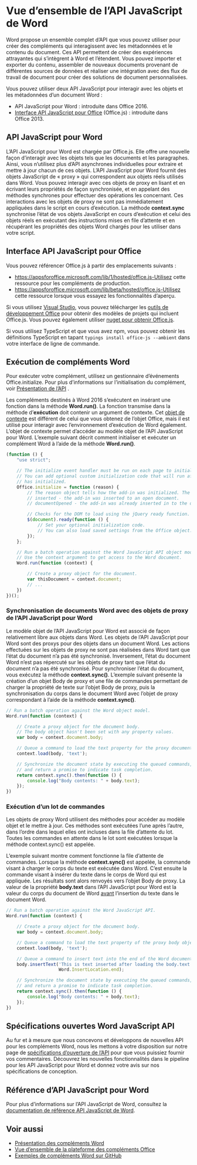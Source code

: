 # <a name="word-javascript-api-overview"></a>Vue d’ensemble de l’API JavaScript de Word

Word propose un ensemble complet d’API que vous pouvez utiliser pour créer des compléments qui interagissent avec les métadonnées et le contenu du document. Ces API permettent de créer des expériences attrayantes qui s’intègrent à Word et l’étendent. Vous pouvez importer et exporter du contenu, assembler de nouveaux documents provenant de différentes sources de données et réaliser une intégration avec des flux de travail de document pour créer des solutions de document personnalisées.

Vous pouvez utiliser deux API JavaScript pour interagir avec les objets et les métadonnées d’un document Word :

- API JavaScript pour Word : introduite dans Office 2016.
- [Interface API JavaScript pour Office](../javascript-api-for-office.md) (Office.js) : introduite dans Office 2013.

## <a name="word-javascript-api"></a>API JavaScript pour Word

L’API JavaScript pour Word est chargée par Office.js. Elle offre une nouvelle façon d’interagir avec les objets tels que les documents et les paragraphes. Ainsi, vous n’utilisez plus d’API asynchrones individuelles pour extraire et mettre à jour chacun de ces objets. L’API JavaScript pour Word fournit des objets JavaScript de « proxy » qui correspondent aux objets réels utilisés dans Word. Vous pouvez interagir avec ces objets de proxy en lisant et en écrivant leurs propriétés de façon synchronisée, et en appelant des méthodes synchrones pour effectuer des opérations les concernant. Ces interactions avec les objets de proxy ne sont pas immédiatement appliquées dans le script en cours d’exécution. La méthode **context.sync** synchronise l’état de vos objets JavaScript en cours d’exécution et celui des objets réels en exécutant des instructions mises en file d’attente et en récupérant les propriétés des objets Word chargés pour les utiliser dans votre script.

## <a name="javascript-api-for-office"></a>Interface API JavaScript pour Office

Vous pouvez référencer Office.js à partir des emplacements suivants :

* https://appsforoffice.microsoft.com/lib/1/hosted/office.js-Utilisez cette ressource pour les compléments de production.
* https://appsforoffice.microsoft.com/lib/beta/hosted/office.js-Utilisez cette ressource lorsque vous essayez les fonctionnalités d’aperçu.

Si vous utilisez [Visual Studio](https://www.visualstudio.com/products/free-developer-offers-vs), vous pouvez télécharger les [outils de développement Office](https://www.visualstudio.com/features/office-tools-vs.aspx) pour obtenir des modèles de projets qui incluent Office.js.  Vous pouvez également utiliser [nuget pour obtenir Office.js](https://www.nuget.org/packages/Microsoft.Office.js/).

Si vous utilisez TypeScript et que vous avez npm, vous pouvez obtenir les définitions TypeScript en tapant `typings install office-js --ambient` dans votre interface de ligne de commande.

## <a name="running-word-add-ins"></a>Exécution de compléments Word

Pour exécuter votre complément, utilisez un gestionnaire d’événements Office.initialize. Pour plus d’informations sur l’initialisation du complément, voir [Présentation de l’API](https://docs.microsoft.com/office/dev/add-ins/develop/understanding-the-javascript-api-for-office) .

Les compléments destinés à Word 2016 s’exécutent en insérant une fonction dans la méthode **Word.run()**. La fonction transmise dans la méthode d’**exécution** doit contenir un argument de contexte. Cet [objet de contexte](/javascript/api/word/word.requestcontext) est différent de celui que vous obtenez de l’objet Office, mais il est utilisé pour interagir avec l’environnement d’exécution de Word également. L’objet de contexte permet d’accéder au modèle objet de l’API JavaScript pour Word. L’exemple suivant décrit comment initialiser et exécuter un complément Word à l’aide de la méthode **Word.run()**.

```js
(function () {
    "use strict";

    // The initialize event handler must be run on each page to initialize Office JS.
    // You can add optional custom initialization code that will run after OfficeJS
    // has initialized.
    Office.initialize = function (reason) {
        // The reason object tells how the add-in was initialized. The values can be:
        // inserted - the add-in was inserted to an open document.
        // documentOpened - the add-in was already inserted in to the document and the document was opened.

        // Checks for the DOM to load using the jQuery ready function.
        $(document).ready(function () {
            // Set your optional initialization code.
            // You can also load saved settings from the Office object.
        });
    };

    // Run a batch operation against the Word JavaScript API object model.
    // Use the context argument to get access to the Word document.
    Word.run(function (context) {

        // Create a proxy object for the document.
        var thisDocument = context.document;
        // ...
    })
})();
```

### <a name="synchronizing-word-documents-with-word-javascript-api-proxy-objects"></a>Synchronisation de documents Word avec des objets de proxy de l’API JavaScript pour Word

Le modèle objet de l’API JavaScript pour Word est associé de façon relativement libre aux objets dans Word. Les objets de l’API JavaScript pour Word sont des proxys pour des objets dans un document Word. Les actions effectuées sur les objets de proxy ne sont pas réalisées dans Word tant que l’état du document n’a pas été synchronisé. Inversement, l’état du document Word n’est pas répercuté sur les objets de proxy tant que l’état du document n’a pas été synchronisé. Pour synchroniser l’état du document, vous exécutez la méthode **context.sync()**. L’exemple suivant présente la création d’un objet Body de proxy et une file de commandes permettant de charger la propriété de texte sur l’objet Body de proxy, puis la synchronisation du corps dans le document Word avec l’objet de proxy correspondant à l’aide de la méthode **context.sync()**.

```js
// Run a batch operation against the Word object model.
Word.run(function (context) {

    // Create a proxy object for the document body.
    // The body object hasn't been set with any property values.
    var body = context.document.body;

    // Queue a command to load the text property for the proxy document body object.
    context.load(body, 'text');

    // Synchronize the document state by executing the queued commands,
    // and return a promise to indicate task completion.
    return context.sync().then(function () {
        console.log("Body contents: " + body.text);
    });
})
```

### <a name="executing-a-batch-of-commands"></a>Exécution d’un lot de commandes

Les objets de proxy Word utilisent des méthodes pour accéder au modèle objet et le mettre à jour. Ces méthodes sont exécutées l’une après l’autre, dans l’ordre dans lequel elles ont incluses dans la file d’attente du lot. Toutes les commandes en attente dans le lot sont exécutées lorsque la méthode context.sync() est appelée.

L’exemple suivant montre comment fonctionne la file d’attente de commandes. Lorsque la méthode **context.sync()** est appelée, la commande visant à charger le corps du texte est exécutée dans Word. C’est ensuite la commande visant à insérer du texte dans le corps de Word qui est appliquée. Les résultats sont alors renvoyés vers l’objet Body de proxy. La valeur de la propriété **body.text** dans l’API JavaScript pour Word est la valeur du corps du document de Word <u>avant</u> l’insertion du texte dans le document Word.


```js
// Run a batch operation against the Word JavaScript API.
Word.run(function (context) {

    // Create a proxy object for the document body.
    var body = context.document.body;

    // Queue a command to load the text property of the proxy body object.
    context.load(body, 'text');

    // Queue a command to insert text into the end of the Word document body.
    body.insertText('This is text inserted after loading the body.text property',
                    Word.InsertLocation.end);

    // Synchronize the document state by executing the queued commands,
    // and return a promise to indicate task completion.
    return context.sync().then(function () {
        console.log("Body contents: " + body.text);
    });
})
```

## <a name="word-javascript-api-open-specifications"></a>Spécifications ouvertes Word JavaScript API

Au fur et à mesure que nous concevons et développons de nouvelles API pour les compléments Word, nous les mettons à votre disposition sur notre page de [spécifications d’ouverture de l’API](../openspec.md) pour que vous puissiez fournir vos commentaires. Découvrez les nouvelles fonctionnalités dans le pipeline pour les API JavaScript pour Word et donnez votre avis sur nos spécifications de conception.

## <a name="word-javascript-api-reference"></a>Référence d’API JavaScript pour Word

Pour plus d’informations sur l’API JavaScript de Word, consultez la [documentation de référence API JavaScript de Word](/javascript/api/word).

## <a name="see-also"></a>Voir aussi

* [Présentation des compléments Word](https://docs.microsoft.com/office/dev/add-ins/word/word-add-ins-programming-overview)
* [Vue d’ensemble de la plateforme des compléments Office](https://docs.microsoft.com/office/dev/add-ins/overview/office-add-ins)
* [Exemples de compléments Word sur GitHub](https://github.com/OfficeDev?utf8=%E2%9C%93&q=Word)
